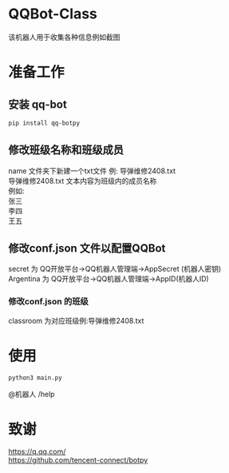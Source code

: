 # QQBot-Class
该机器人用于收集各种信息例如截图

# 准备工作
## 安装 qq-bot
```bash
pip install qq-botpy
```
## 修改班级名称和班级成员
name 文件夹下新建一个txt文件 例: 导弹维修2408.txt  
导弹维修2408.txt 文本内容为班级内的成员名称  
例如:  
张三  
李四  
王五  
## 修改conf.json 文件以配置QQBot
secret 为 QQ开放平台->QQ机器人管理端->AppSecret (机器人密钥)  
Argentina 为 QQ开放平台->QQ机器人管理端->AppID(机器人ID)
### 修改conf.json 的班级
classroom  为对应班级例:导弹维修2408.txt  

# 使用
```bash
python3 main.py
```
@机器人 /help

# 致谢
https://q.qq.com/  
https://github.com/tencent-connect/botpy
